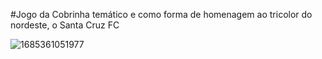 #Jogo da Cobrinha temático e como forma de homenagem ao tricolor do nordeste, o Santa Cruz FC



![1685361051977](https://github.com/JonaThFelix/JogoDoSanta_JS/assets/123984244/3bb2ba6d-f719-4fd2-b4e3-ad3df6d7d9f1)
